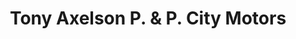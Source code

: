 ---
title: "Tony Axelson P. & P. City Motors"
url: /maryborough/tony-axelson-p-und-p-city-motors/
shop: Autowerkstatt
---